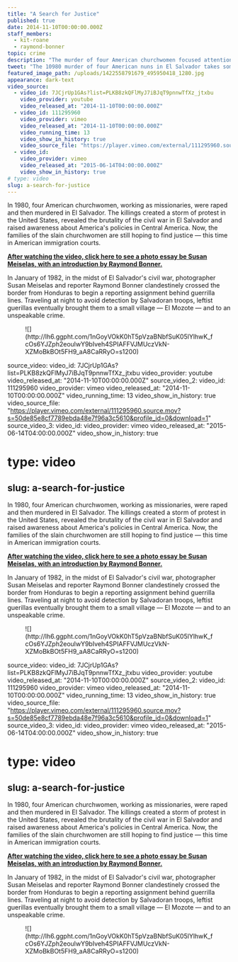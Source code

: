 ```yaml
---
title: "A Search for Justice"
published: true
date: 2014-11-10T00:00:00.000Z
staff_members:
  - kit-roane
  - raymond-bonner
topic: crime
description: "The murder of four American churchwomen focused attention on the United States' involvement in El Salvador. Nearly 35 years later, the case continues to take surprising turns."
tweet: "The 10980 murder of four American nuns in El Salvador takes some surprising turns."
featured_image_path: /uploads/1422558791679_495950418_1280.jpg
appearance: dark-text
video_source:
  - video_id: 7JCjrUp1GAs?list=PLKB8zkQFlMyJ7iBJqT9pnnwTfXz_jtxbu
    video_provider: youtube
    video_released_at: "2014-11-10T00:00:00.000Z"
  - video_id: 111295960
    video_provider: vimeo
    video_released_at: "2014-11-10T00:00:00.000Z"
    video_running_time: 13
    video_show_in_history: true
    video_source_file: "https://player.vimeo.com/external/111295960.source.mov?s=50de85e8cf7789ebda48e7f96a3c5610&profile_id=0&download=1"
  - video_id:
    video_provider: vimeo
    video_released_at: "2015-06-14T04:00:00.000Z"
    video_show_in_history: true
# type: video
slug: a-search-for-justice
---
```


In 1980, four American churchwomen, working as missionaries, were raped and then murdered in El Salvador. The killings created a storm of protest in the United States, revealed the brutality of the civil war in El Salvador and raised awareness about America's policies in Central America. Now, the families of the slain churchwomen are still hoping to find justice — this time in American immigration courts.

**[After watching the video, click here to see a photo essay be Susan Meiselas, with an introduction by Raymond Bonner.](/reports/remembrance-of-a-massacre-el-mozote/)**

In January of 1982, in the midst of El Salvador's civil war, photographer Susan Meiselas and reporter Raymond Bonner clandestinely crossed the border from Honduras to begin a reporting assignment behind guerrilla lines. Traveling at night to avoid detection by Salvadoran troops, leftist guerillas eventually brought them to a small village — El Mozote — and to an unspeakable crime.

<figure data-type="image">![](http://lh6.ggpht.com/1nGoyVOkK0hT5pVzaBNbfSuK05lYlhwK_fcOs6YJZph2eoulwY9bIveh4SPIAFFVJMUczVkN-XZMoBkBOt5FH9_aA8CaRRyO=s1200)</figure>

source_video:
  video_id: 7JCjrUp1GAs?list=PLKB8zkQFlMyJ7iBJqT9pnnwTfXz_jtxbu
  video_provider: youtube
  video_released_at: "2014-11-10T00:00:00.000Z"
source_video_2:
  video_id: 111295960
  video_provider: vimeo
  video_released_at: "2014-11-10T00:00:00.000Z"
  video_running_time: 13
  video_show_in_history: true
  video_source_file: "https://player.vimeo.com/external/111295960.source.mov?s=50de85e8cf7789ebda48e7f96a3c5610&profile_id=0&download=1"
source_video_3:
  video_id:
  video_provider: vimeo
  video_released_at: "2015-06-14T04:00:00.000Z"
  video_show_in_history: true
# type: video
slug: a-search-for-justice
---

In 1980, four American churchwomen, working as missionaries, were raped and then murdered in El Salvador. The killings created a storm of protest in the United States, revealed the brutality of the civil war in El Salvador and raised awareness about America's policies in Central America. Now, the families of the slain churchwomen are still hoping to find justice — this time in American immigration courts.

**[After watching the video, click here to see a photo essay be Susan Meiselas, with an introduction by Raymond Bonner.](/reports/remembrance-of-a-massacre-el-mozote/)**

In January of 1982, in the midst of El Salvador's civil war, photographer Susan Meiselas and reporter Raymond Bonner clandestinely crossed the border from Honduras to begin a reporting assignment behind guerrilla lines. Traveling at night to avoid detection by Salvadoran troops, leftist guerillas eventually brought them to a small village — El Mozote — and to an unspeakable crime.

<figure data-type="image">![](http://lh6.ggpht.com/1nGoyVOkK0hT5pVzaBNbfSuK05lYlhwK_fcOs6YJZph2eoulwY9bIveh4SPIAFFVJMUczVkN-XZMoBkBOt5FH9_aA8CaRRyO=s1200)</figure>

source_video:
  video_id: 7JCjrUp1GAs?list=PLKB8zkQFlMyJ7iBJqT9pnnwTfXz_jtxbu
  video_provider: youtube
  video_released_at: "2014-11-10T00:00:00.000Z"
source_video_2:
  video_id: 111295960
  video_provider: vimeo
  video_released_at: "2014-11-10T00:00:00.000Z"
  video_running_time: 13
  video_show_in_history: true
  video_source_file: "https://player.vimeo.com/external/111295960.source.mov?s=50de85e8cf7789ebda48e7f96a3c5610&profile_id=0&download=1"
source_video_3:
  video_id:
  video_provider: vimeo
  video_released_at: "2015-06-14T04:00:00.000Z"
  video_show_in_history: true
# type: video
slug: a-search-for-justice
---

In 1980, four American churchwomen, working as missionaries, were raped and then murdered in El Salvador. The killings created a storm of protest in the United States, revealed the brutality of the civil war in El Salvador and raised awareness about America's policies in Central America. Now, the families of the slain churchwomen are still hoping to find justice — this time in American immigration courts.

**[After watching the video, click here to see a photo essay be Susan Meiselas, with an introduction by Raymond Bonner.](/reports/remembrance-of-a-massacre-el-mozote/)**

In January of 1982, in the midst of El Salvador's civil war, photographer Susan Meiselas and reporter Raymond Bonner clandestinely crossed the border from Honduras to begin a reporting assignment behind guerrilla lines. Traveling at night to avoid detection by Salvadoran troops, leftist guerillas eventually brought them to a small village — El Mozote — and to an unspeakable crime.

<figure data-type="image">![](http://lh6.ggpht.com/1nGoyVOkK0hT5pVzaBNbfSuK05lYlhwK_fcOs6YJZph2eoulwY9bIveh4SPIAFFVJMUczVkN-XZMoBkBOt5FH9_aA8CaRRyO=s1200)</figure>

